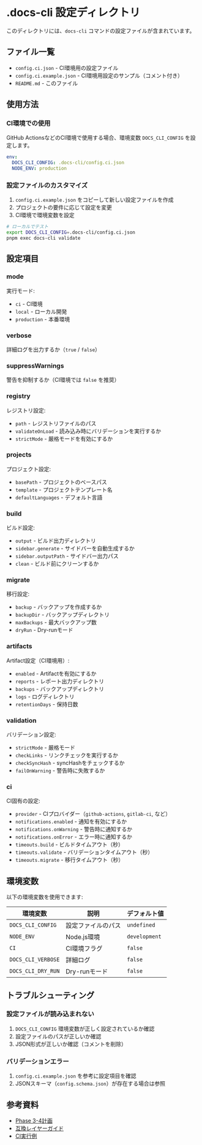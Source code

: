 # .docs-cli 設定ディレクトリ

このディレクトリには、`docs-cli` コマンドの設定ファイルが含まれています。

## ファイル一覧

- `config.ci.json` - CI環境用の設定ファイル
- `config.ci.example.json` - CI環境用設定のサンプル（コメント付き）
- `README.md` - このファイル

## 使用方法

### CI環境での使用

GitHub ActionsなどのCI環境で使用する場合、環境変数 `DOCS_CLI_CONFIG` を設定します。

```yaml
env:
  DOCS_CLI_CONFIG: .docs-cli/config.ci.json
  NODE_ENV: production
```

### 設定ファイルのカスタマイズ

1. `config.ci.example.json` をコピーして新しい設定ファイルを作成
2. プロジェクトの要件に応じて設定を変更
3. CI環境で環境変数を設定

```bash
# ローカルでテスト
export DOCS_CLI_CONFIG=.docs-cli/config.ci.json
pnpm exec docs-cli validate
```

## 設定項目

### mode
実行モード:
- `ci` - CI環境
- `local` - ローカル開発
- `production` - 本番環境

### verbose
詳細ログを出力するか（`true` / `false`）

### suppressWarnings
警告を抑制するか（CI環境では `false` を推奨）

### registry
レジストリ設定:
- `path` - レジストリファイルのパス
- `validateOnLoad` - 読み込み時にバリデーションを実行するか
- `strictMode` - 厳格モードを有効にするか

### projects
プロジェクト設定:
- `basePath` - プロジェクトのベースパス
- `template` - プロジェクトテンプレート名
- `defaultLanguages` - デフォルト言語

### build
ビルド設定:
- `output` - ビルド出力ディレクトリ
- `sidebar.generate` - サイドバーを自動生成するか
- `sidebar.outputPath` - サイドバー出力パス
- `clean` - ビルド前にクリーンするか

### migrate
移行設定:
- `backup` - バックアップを作成するか
- `backupDir` - バックアップディレクトリ
- `maxBackups` - 最大バックアップ数
- `dryRun` - Dry-runモード

### artifacts
Artifact設定（CI環境用）:
- `enabled` - Artifactを有効にするか
- `reports` - レポート出力ディレクトリ
- `backups` - バックアップディレクトリ
- `logs` - ログディレクトリ
- `retentionDays` - 保持日数

### validation
バリデーション設定:
- `strictMode` - 厳格モード
- `checkLinks` - リンクチェックを実行するか
- `checkSyncHash` - syncHashをチェックするか
- `failOnWarning` - 警告時に失敗するか

### ci
CI固有の設定:
- `provider` - CIプロバイダー（`github-actions`, `gitlab-ci`, など）
- `notifications.enabled` - 通知を有効にするか
- `notifications.onWarning` - 警告時に通知するか
- `notifications.onError` - エラー時に通知するか
- `timeouts.build` - ビルドタイムアウト（秒）
- `timeouts.validate` - バリデーションタイムアウト（秒）
- `timeouts.migrate` - 移行タイムアウト（秒）

## 環境変数

以下の環境変数を使用できます:

| 環境変数 | 説明 | デフォルト値 |
|---------|------|------------|
| `DOCS_CLI_CONFIG` | 設定ファイルのパス | `undefined` |
| `NODE_ENV` | Node.js環境 | `development` |
| `CI` | CI環境フラグ | `false` |
| `DOCS_CLI_VERBOSE` | 詳細ログ | `false` |
| `DOCS_CLI_DRY_RUN` | Dry-runモード | `false` |

## トラブルシューティング

### 設定ファイルが読み込まれない

1. `DOCS_CLI_CONFIG` 環境変数が正しく設定されているか確認
2. 設定ファイルのパスが正しいか確認
3. JSON形式が正しいか確認（コメントを削除）

### バリデーションエラー

1. `config.ci.example.json` を参考に設定項目を確認
2. JSONスキーマ（`config.schema.json`）が存在する場合は参照

## 参考資料

- [Phase 3-4計画](../docs/new-generator-plan/phase-3-4-ci-automation.md)
- [互換レイヤーガイド](../docs/new-generator-plan/guides/compat-layer.md)
- [CI実行例](../docs/new-generator-plan/examples/ci.md)

